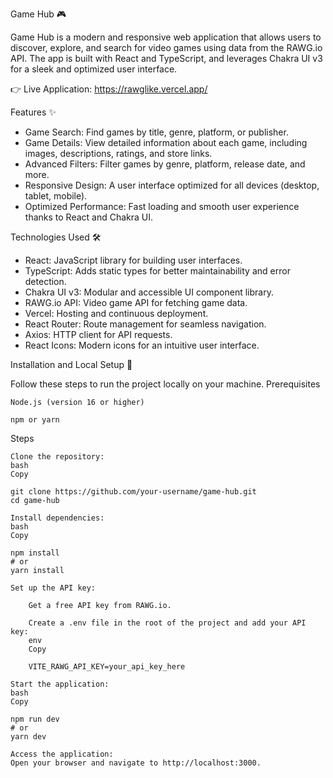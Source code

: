 Game Hub 🎮

Game Hub is a modern and responsive web application that allows users to discover, explore, and search for video games using data from the RAWG.io API. The app is built with React and TypeScript, and leverages Chakra UI v3 for a sleek and optimized user interface.

👉 Live Application: https://rawglike.vercel.app/


Features ✨

  - Game Search: Find games by title, genre, platform, or publisher.
  - Game Details: View detailed information about each game, including images, descriptions, ratings, and store links.
  - Advanced Filters: Filter games by genre, platform, release date, and more.
  - Responsive Design: A user interface optimized for all devices (desktop, tablet, mobile).
  - Optimized Performance: Fast loading and smooth user experience thanks to React and Chakra UI.
   

Technologies Used 🛠️

  - React: JavaScript library for building user interfaces.
  - TypeScript: Adds static types for better maintainability and error detection.
  - Chakra UI v3: Modular and accessible UI component library.
  - RAWG.io API: Video game API for fetching game data.
  - Vercel: Hosting and continuous deployment.
  - React Router: Route management for seamless navigation.
  - Axios: HTTP client for API requests.
  - React Icons: Modern icons for an intuitive user interface.


Installation and Local Setup 🚀

Follow these steps to run the project locally on your machine.
Prerequisites

    Node.js (version 16 or higher)

    npm or yarn

Steps

    Clone the repository:
    bash
    Copy

    git clone https://github.com/your-username/game-hub.git
    cd game-hub

    Install dependencies:
    bash
    Copy

    npm install
    # or
    yarn install

    Set up the API key:

        Get a free API key from RAWG.io.

        Create a .env file in the root of the project and add your API key:
        env
        Copy

        VITE_RAWG_API_KEY=your_api_key_here

    Start the application:
    bash
    Copy

    npm run dev
    # or
    yarn dev

    Access the application:
    Open your browser and navigate to http://localhost:3000.
